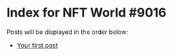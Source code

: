 # Index for NFT World #9016
Posts will be displayed in the order below:

- [Your first post](./001-first.md)

